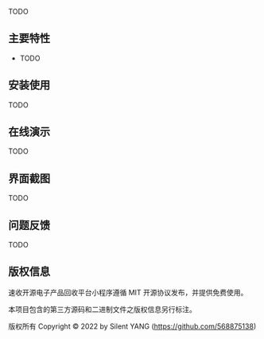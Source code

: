 TODO
## 主要特性

* TODO

## 安装使用

TODO

## 在线演示

TODO

## 界面截图

TODO

## 问题反馈

TODO

## 版权信息

速收开源电子产品回收平台小程序遵循 MIT 开源协议发布，并提供免费使用。

本项目包含的第三方源码和二进制文件之版权信息另行标注。

版权所有 Copyright © 2022 by Silent YANG (https://github.com/568875138)
